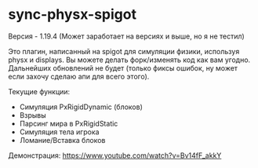 # sync-physx-spigot
Версия - 1.19.4
(Может заработает на версиях и выше, но я не тестил)

Это плагин, написанный на spigot для симуляции физики, используя physx и displays.
Вы можете делать форк/изменять код как вам угодно. 
Дальнейших обновлений не будет (только фиксы ошибок, ну может если захочу сделаю апи для всего этого).

Текущие функции:
 - Симуляция PxRigidDynamic (блоков)
 - Взрывы
 - Парсинг мира в PxRigidStatic
 - Симуляция тела игрока
 - Ломание/Вставка блоков

Демонстрация: https://www.youtube.com/watch?v=Bv14fF_akkY

